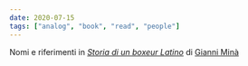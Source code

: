 ```yaml
---
date: 2020-07-15
tags: ["analog", "book", "read", "people"]
---
```

Nomi e riferimenti in [*Storia di un boxeur Latino*](https://www.minimumfax.com/shop/product/storia-di-un-boxeur-latino-2272) di [Gianni Minà](https://www.wikiwand.com/it/Gianni_Minà)